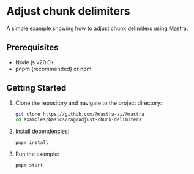 # Adjust chunk delimiters

A simple example showing how to adjust chunk delimiters using Mastra.

## Prerequisites

- Node.js v20.0+
- pnpm (recommended) or npm

## Getting Started

1. Clone the repository and navigate to the project directory:

   ```bash
   git clone https://github.com/@mastra-ai/@mastra
   cd examples/basics/rag/adjust-chunk-delimiters
   ```

2. Install dependencies:

   ```
   pnpm install
   ```

3. Run the example:

   ```bash
   pnpm start
   ```
